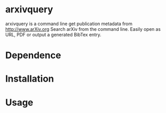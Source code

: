 # arxivquery
arxivquery is a command line get publication metadata from http://www.arXiv.org
Search arXiv from the command line. Easily open as URL, PDF or output a generated BibTex entry.

# Dependence

# Installation

# Usage

